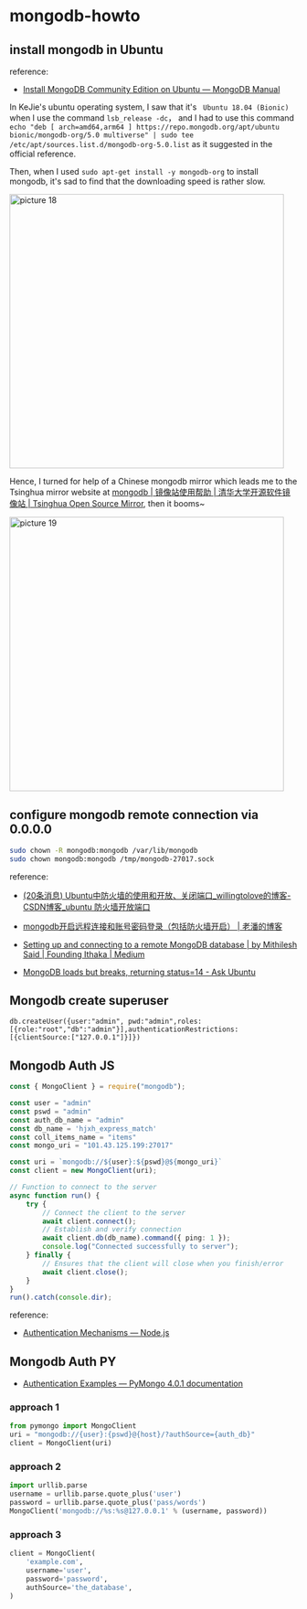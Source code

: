 # mongodb-howto

## install mongodb in Ubuntu

reference:
- [Install MongoDB Community Edition on Ubuntu — MongoDB Manual](https://docs.mongodb.com/manual/tutorial/install-mongodb-on-ubuntu/)

In KeJie's ubuntu operating system, I saw that it's ` Ubuntu 18.04 (Bionic)` when I use the command `lsb_release -dc`， and I had to use this command ` echo "deb [ arch=amd64,arm64 ] https://repo.mongodb.org/apt/ubuntu bionic/mongodb-org/5.0 multiverse" | sudo tee /etc/apt/sources.list.d/mongodb-org-5.0.list`  as it suggested in the official reference.

Then, when I used `sudo apt-get install -y mongodb-org` to install mongodb, it's sad to find that the downloading speed is rather slow. 

<img alt="picture 18" src="https://mark-vue-oss.oss-cn-hangzhou.aliyuncs.com/1640009669840-6e163a6cc996b2421f1d74b06f89a8f667f9be37f7141c9b35f1326b11f32ad8.png" width="480" />  

Hence, I turned for help of a Chinese mongodb mirror which leads me to the Tsinghua mirror website at [mongodb | 镜像站使用帮助 | 清华大学开源软件镜像站 | Tsinghua Open Source Mirror](https://mirrors.tuna.tsinghua.edu.cn/help/mongodb/), then it booms~

<img alt="picture 19" src="https://mark-vue-oss.oss-cn-hangzhou.aliyuncs.com/1640009990786-daae46cd4a5b6f629181910c68a52f5444af3be25c6d91b73a04cc8cba857f3f.png" width="480" />  

## configure mongodb remote connection via 0.0.0.0

```bash
sudo chown -R mongodb:mongodb /var/lib/mongodb
sudo chown mongodb:mongodb /tmp/mongodb-27017.sock
```

reference:
- [(20条消息) Ubuntu中防火墙的使用和开放、关闭端口_willingtolove的博客-CSDN博客_ubuntu 防火墙开放端口](https://blog.csdn.net/willingtolove/article/details/109863064)


- [mongodb开启远程连接和账号密码登录（包括防火墙开启） | 老潘的博客](https://www.panyanbin.com/article/c602b9e2.html)
  
- [Setting up and connecting to a remote MongoDB database | by Mithilesh Said | Founding Ithaka | Medium](https://medium.com/founding-ithaka/setting-up-and-connecting-to-a-remote-mongodb-database-5df754a4da89)

- [MongoDB loads but breaks, returning status=14 - Ask Ubuntu](https://askubuntu.com/questions/823288/mongodb-loads-but-breaks-returning-status-14)

## Mongodb create superuser

```mongo
db.createUser({user:"admin", pwd:"admin",roles:[{role:"root","db":"admin"}],authenticationRestrictions:[{clientSource:["127.0.0.1"]}]})
```

## Mongodb Auth JS
```ts
const { MongoClient } = require("mongodb");

const user = "admin"
const pswd = "admin"
const auth_db_name = "admin"
const db_name = 'hjxh_express_match'
const coll_items_name = "items"
const mongo_uri = "101.43.125.199:27017"

const uri = `mongodb://${user}:${pswd}@${mongo_uri}`
const client = new MongoClient(uri);

// Function to connect to the server
async function run() {
    try {
        // Connect the client to the server
        await client.connect();
        // Establish and verify connection
        await client.db(db_name).command({ ping: 1 });
        console.log("Connected successfully to server");
    } finally {
        // Ensures that the client will close when you finish/error
        await client.close();
    }
}
run().catch(console.dir);

```


reference:
- [Authentication Mechanisms — Node.js](https://docs.mongodb.com/drivers/node/current/fundamentals/authentication/mechanisms/)




## Mongodb Auth PY

- [Authentication Examples — PyMongo 4.0.1 documentation](https://pymongo.readthedocs.io/en/stable/examples/authentication.html)

### approach 1 
```python
from pymongo import MongoClient
uri = "mongodb://{user}:{pswd}@{host}/?authSource={auth_db}"
client = MongoClient(uri)
```

### approach 2
```python
import urllib.parse
username = urllib.parse.quote_plus('user')
password = urllib.parse.quote_plus('pass/words')
MongoClient('mongodb://%s:%s@127.0.0.1' % (username, password))
```

### approach 3
```python
client = MongoClient(
    'example.com',
    username='user',
    password='password',
    authSource='the_database',
)
```